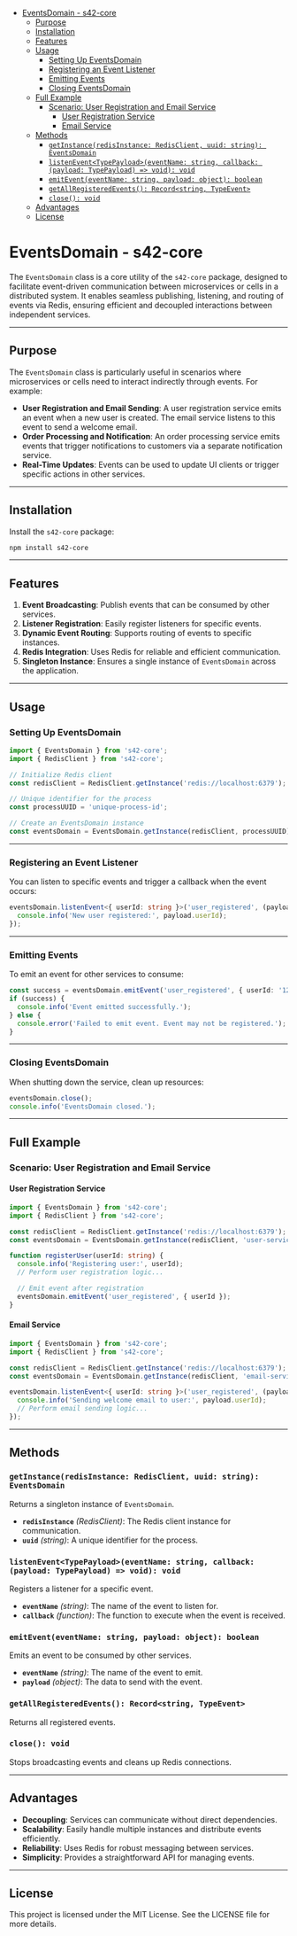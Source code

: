 - [EventsDomain - s42-core](#eventsdomain---s42-core)
	- [Purpose](#purpose)
	- [Installation](#installation)
	- [Features](#features)
	- [Usage](#usage)
		- [Setting Up EventsDomain](#setting-up-eventsdomain)
		- [Registering an Event Listener](#registering-an-event-listener)
		- [Emitting Events](#emitting-events)
		- [Closing EventsDomain](#closing-eventsdomain)
	- [Full Example](#full-example)
		- [Scenario: User Registration and Email Service](#scenario-user-registration-and-email-service)
			- [User Registration Service](#user-registration-service)
			- [Email Service](#email-service)
	- [Methods](#methods)
		- [`getInstance(redisInstance: RedisClient, uuid: string): EventsDomain`](#getinstanceredisinstance-redisclient-uuid-string-eventsdomain)
		- [`listenEvent<TypePayload>(eventName: string, callback: (payload: TypePayload) => void): void`](#listeneventtypepayloadeventname-string-callback-payload-typepayload--void-void)
		- [`emitEvent(eventName: string, payload: object): boolean`](#emiteventeventname-string-payload-object-boolean)
		- [`getAllRegisteredEvents(): Record<string, TypeEvent>`](#getallregisteredevents-recordstring-typeevent)
		- [`close(): void`](#close-void)
	- [Advantages](#advantages)
	- [License](#license)


# EventsDomain - s42-core

The `EventsDomain` class is a core utility of the `s42-core` package, designed to facilitate event-driven communication between microservices or cells in a distributed system. It enables seamless publishing, listening, and routing of events via Redis, ensuring efficient and decoupled interactions between independent services.

---

## Purpose

The `EventsDomain` class is particularly useful in scenarios where microservices or cells need to interact indirectly through events. For example:

- **User Registration and Email Sending**: A user registration service emits an event when a new user is created. The email service listens to this event to send a welcome email.
- **Order Processing and Notification**: An order processing service emits events that trigger notifications to customers via a separate notification service.
- **Real-Time Updates**: Events can be used to update UI clients or trigger specific actions in other services.

---

## Installation

Install the `s42-core` package:

```bash
npm install s42-core
```

---

## Features

1. **Event Broadcasting**: Publish events that can be consumed by other services.
2. **Listener Registration**: Easily register listeners for specific events.
3. **Dynamic Event Routing**: Supports routing of events to specific instances.
4. **Redis Integration**: Uses Redis for reliable and efficient communication.
5. **Singleton Instance**: Ensures a single instance of `EventsDomain` across the application.

---

## Usage

### Setting Up EventsDomain

```typescript
import { EventsDomain } from 's42-core';
import { RedisClient } from 's42-core';

// Initialize Redis client
const redisClient = RedisClient.getInstance('redis://localhost:6379');

// Unique identifier for the process
const processUUID = 'unique-process-id';

// Create an EventsDomain instance
const eventsDomain = EventsDomain.getInstance(redisClient, processUUID);
```

---

### Registering an Event Listener

You can listen to specific events and trigger a callback when the event occurs:

```typescript
eventsDomain.listenEvent<{ userId: string }>('user_registered', (payload) => {
  console.info('New user registered:', payload.userId);
});
```

---

### Emitting Events

To emit an event for other services to consume:

```typescript
const success = eventsDomain.emitEvent('user_registered', { userId: '12345' });
if (success) {
  console.info('Event emitted successfully.');
} else {
  console.error('Failed to emit event. Event may not be registered.');
}
```

---

### Closing EventsDomain

When shutting down the service, clean up resources:

```typescript
eventsDomain.close();
console.info('EventsDomain closed.');
```

---

## Full Example

### Scenario: User Registration and Email Service

#### User Registration Service

```typescript
import { EventsDomain } from 's42-core';
import { RedisClient } from 's42-core';

const redisClient = RedisClient.getInstance('redis://localhost:6379');
const eventsDomain = EventsDomain.getInstance(redisClient, 'user-service');

function registerUser(userId: string) {
  console.info('Registering user:', userId);
  // Perform user registration logic...

  // Emit event after registration
  eventsDomain.emitEvent('user_registered', { userId });
}
```

#### Email Service

```typescript
import { EventsDomain } from 's42-core';
import { RedisClient } from 's42-core';

const redisClient = RedisClient.getInstance('redis://localhost:6379');
const eventsDomain = EventsDomain.getInstance(redisClient, 'email-service');

eventsDomain.listenEvent<{ userId: string }>('user_registered', (payload) => {
  console.info('Sending welcome email to user:', payload.userId);
  // Perform email sending logic...
});
```

---

## Methods

### `getInstance(redisInstance: RedisClient, uuid: string): EventsDomain`

Returns a singleton instance of `EventsDomain`.

- **`redisInstance`** *(RedisClient)*: The Redis client instance for communication.
- **`uuid`** *(string)*: A unique identifier for the process.

### `listenEvent<TypePayload>(eventName: string, callback: (payload: TypePayload) => void): void`

Registers a listener for a specific event.

- **`eventName`** *(string)*: The name of the event to listen for.
- **`callback`** *(function)*: The function to execute when the event is received.

### `emitEvent(eventName: string, payload: object): boolean`

Emits an event to be consumed by other services.

- **`eventName`** *(string)*: The name of the event to emit.
- **`payload`** *(object)*: The data to send with the event.

### `getAllRegisteredEvents(): Record<string, TypeEvent>`

Returns all registered events.

### `close(): void`

Stops broadcasting events and cleans up Redis connections.

---

## Advantages

- **Decoupling**: Services can communicate without direct dependencies.
- **Scalability**: Easily handle multiple instances and distribute events efficiently.
- **Reliability**: Uses Redis for robust messaging between services.
- **Simplicity**: Provides a straightforward API for managing events.

---

## License

This project is licensed under the MIT License. See the LICENSE file for more details.